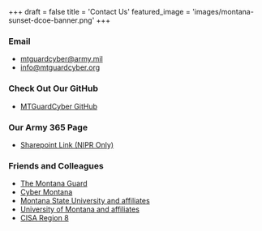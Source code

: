 +++
draft = false
title = 'Contact Us'
featured_image = 'images/montana-sunset-dcoe-banner.png'
+++

### Email

- mtguardcyber@army.mil
- info@mtguardcyber.org

### Check Out Our GitHub

- [MTGuardCyber GitHub](https://github.com/mtguardcyber)

### Our Army 365 Page

- [Sharepoint Link (NIPR Only)](https://armyeitaas.sharepoint-mil.us/sites/NGMT-Staff/SitePages/DCOE.aspx)

### Friends and Colleagues

- [The Montana Guard](https://montanaguard.gov/)
- [Cyber Montana](https://cybermontana.org/)
- [Montana State University and affiliates](https://www.montana.edu/)
- [University of Montana and affiliates](https://www.umt.edu/)
- [CISA Region 8](https://www.cisa.gov/about/regions/region-8)

